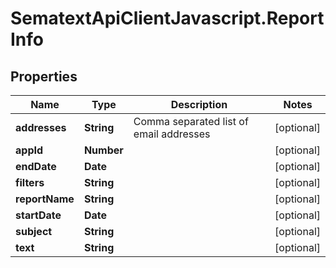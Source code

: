 # SematextApiClientJavascript.ReportInfo

## Properties
Name | Type | Description | Notes
------------ | ------------- | ------------- | -------------
**addresses** | **String** | Comma separated list of email addresses | [optional] 
**appId** | **Number** |  | [optional] 
**endDate** | **Date** |  | [optional] 
**filters** | **String** |  | [optional] 
**reportName** | **String** |  | [optional] 
**startDate** | **Date** |  | [optional] 
**subject** | **String** |  | [optional] 
**text** | **String** |  | [optional] 


